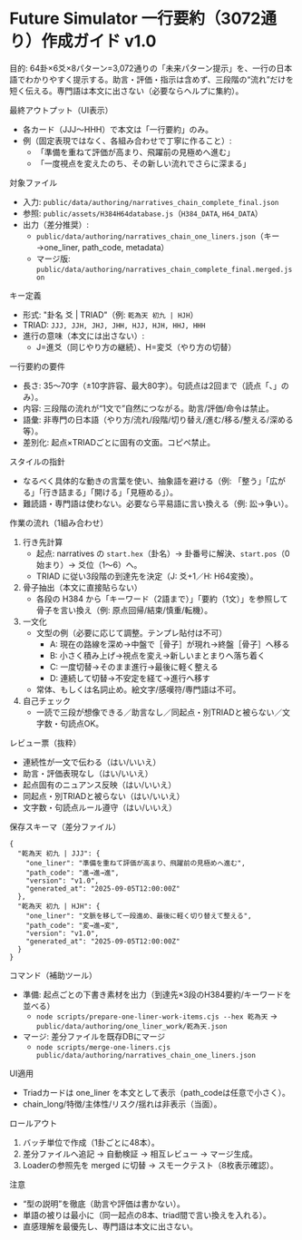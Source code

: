 # Future Simulator 一行要約（3072通り）作成ガイド v1.0

目的: 64卦×6爻×8パターン=3,072通りの「未来パターン提示」を、一行の日本語でわかりやすく提示する。助言・評価・指示は含めず、三段階の“流れ”だけを短く伝える。専門語は本文に出さない（必要ならヘルプに集約）。

最終アウトプット（UI表示）
- 各カード（JJJ〜HHH）で本文は「一行要約」のみ。
- 例（固定表現ではなく、各組み合わせで丁寧に作ること）:
  - 「準備を重ねて評価が高まり、飛躍前の見極めへ進む」
  - 「一度視点を変えたのち、その新しい流れでさらに深まる」

対象ファイル
- 入力: `public/data/authoring/narratives_chain_complete_final.json`
- 参照: `public/assets/H384H64database.js`（`H384_DATA`, `H64_DATA`）
- 出力（差分推奨）:
  - `public/data/authoring/narratives_chain_one_liners.json`（キー→one_liner, path_code, metadata）
  - マージ版: `public/data/authoring/narratives_chain_complete_final.merged.json`

キー定義
- 形式: "卦名 爻 | TRIAD"（例: `乾為天 初九 | HJH`）
- TRIAD: `JJJ, JJH, JHJ, JHH, HJJ, HJH, HHJ, HHH`
- 進行の意味（本文には出さない）:
  - J=進爻（同じやり方の継続）、H=変爻（やり方の切替）

一行要約の要件
- 長さ: 35〜70字（±10字許容、最大80字）。句読点は2回まで（読点「、」のみ）。
- 内容: 三段階の流れが“1文で”自然につながる。助言/評価/命令は禁止。
- 語彙: 非専門の日本語（やり方/流れ/段階/切り替え/進む/移る/整える/深める 等）。
- 差別化: 起点×TRIADごとに固有の文面。コピペ禁止。

スタイルの指針
- なるべく具体的な動きの言葉を使い、抽象語を避ける（例: 「整う」「広がる」「行き詰まる」「開ける」「見極める」）。
- 難読語・専門語は使わない。必要なら平易語に言い換える（例: 訟→争い）。

作業の流れ（1組み合わせ）
1) 行き先計算
   - 起点: narratives の `start.hex`（卦名）→ 卦番号に解決、`start.pos`（0始まり）→ 爻位（1〜6）へ。
   - TRIAD に従い3段階の到達先を決定（J: 爻+1／H: H64変換）。
2) 骨子抽出（本文に直接貼らない）
   - 各段の H384 から「キーワード（2語まで）」「要約（1文）」を参照して骨子を言い換え（例: 原点回帰/結束/慎重/転機）。
3) 一文化
   - 文型の例（必要に応じて調整。テンプレ貼付は不可）
     - A: 現在の路線を深め→中盤で［骨子］が現れ→終盤［骨子］へ移る
     - B: 小さく積み上げ→視点を変え→新しいまとまりへ落ち着く
     - C: 一度切替→そのまま進行→最後に軽く整える
     - D: 連続して切替→不安定を経て→進行へ移す
   - 常体、もしくは名詞止め。絵文字/感嘆符/専門語は不可。
4) 自己チェック
   - 一読で三段が想像できる／助言なし／同起点・別TRIADと被らない／文字数・句読点OK。

レビュー票（抜粋）
- 連続性が一文で伝わる（はい/いいえ）
- 助言・評価表現なし（はい/いいえ）
- 起点固有のニュアンス反映（はい/いいえ）
- 同起点・別TRIADと被らない（はい/いいえ）
- 文字数・句読点ルール遵守（はい/いいえ）

保存スキーマ（差分ファイル）
```jsonc
{
  "乾為天 初九 | JJJ": {
    "one_liner": "準備を重ねて評価が高まり、飛躍前の見極めへ進む",
    "path_code": "進→進→進",
    "version": "v1.0",
    "generated_at": "2025-09-05T12:00:00Z"
  },
  "乾為天 初九 | HJH": {
    "one_liner": "文脈を移して一段進め、最後に軽く切り替えて整える",
    "path_code": "変→進→変",
    "version": "v1.0",
    "generated_at": "2025-09-05T12:00:00Z"
  }
}
```

コマンド（補助ツール）
- 準備: 起点ごとの下書き素材を出力（到達先×3段のH384要約/キーワードを並べる）
  - `node scripts/prepare-one-liner-work-items.cjs --hex 乾為天` → `public/data/authoring/one_liner_work/乾為天.json`
- マージ: 差分ファイルを既存DBにマージ
  - `node scripts/merge-one-liners.cjs public/data/authoring/narratives_chain_one_liners.json`

UI適用
- Triadカードは one_liner を本文として表示（path_codeは任意で小さく）。
- chain_long/特徴/主体性/リスク/揺れは非表示（当面）。

ロールアウト
1) バッチ単位で作成（1卦ごとに48本）。
2) 差分ファイルへ追記 → 自動検証 → 相互レビュー → マージ生成。
3) Loaderの参照先を merged に切替 → スモークテスト（8枚表示確認）。

注意
- “型の説明”を徹底（助言や評価は書かない）。
- 単語の被りは最小に（同一起点の8本、triad間で言い換えを入れる）。
- 直感理解を最優先し、専門語は本文に出さない。
